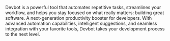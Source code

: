 Devbot is a powerful tool that automates repetitive tasks, streamlines your workflow, and helps you stay focused on what really matters: building great software. A next-generation productivity booster for developers. With advanced automation capabilities, intelligent suggestions, and seamless integration with your favorite tools, Devbot takes your development process to the next level.
